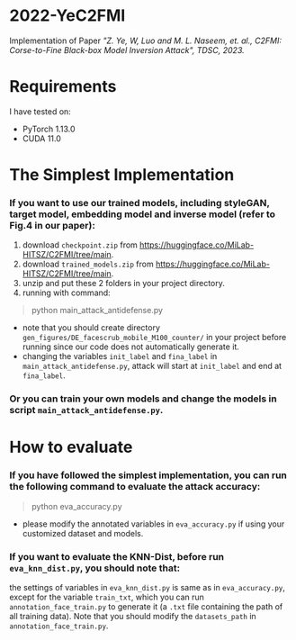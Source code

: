 # 2022-YeC2FMI
Implementation of Paper *"Z. Ye, W, Luo and M. L. Naseem, et. al., C2FMI: Corse-to-Fine Black-box Model Inversion Attack", TDSC, 2023.*

# Requirements

I have tested on:

- PyTorch 1.13.0
- CUDA 11.0


# The Simplest Implementation

### If you want to use our trained models, including styleGAN, target model, embedding model and inverse model (refer to Fig.4 in our paper):

1. download `checkpoint.zip` from <https://huggingface.co/MiLab-HITSZ/C2FMI/tree/main>.
2. download `trained_models.zip` from <https://huggingface.co/MiLab-HITSZ/C2FMI/tree/main>.
3. unzip and put these 2 folders in your project directory.
4. running with command:
> python main_attack_antidefense.py

- note that you should create directory `gen_figures/DE_facescrub_mobile_M100_counter/` in your project before running since our code does not automatically generate it.
- changing the variables `init_label` and `fina_label` in `main_attack_antidefense.py`, attack will start at `init_label` and end at `fina_label`.

### Or you can train your own models and change the models in script `main_attack_antidefense.py`.

# How to evaluate

### If you have followed the simplest implementation, you can run the following command to evaluate the attack accuracy:
> python eva_accuracy.py

- please modify the annotated variables in `eva_accuracy.py` if using your customized dataset and models.

### If you want to evaluate the KNN-Dist, before run `eva_knn_dist.py`, you should note that:
the settings of variables in `eva_knn_dist.py` is same as in `eva_accuracy.py`, except for the variable `train_txt`, which you can run `annotation_face_train.py` to generate it (a `.txt` file containing
the path of all training data). Note that you should modify the `datasets_path` in `annotation_face_train.py`.

